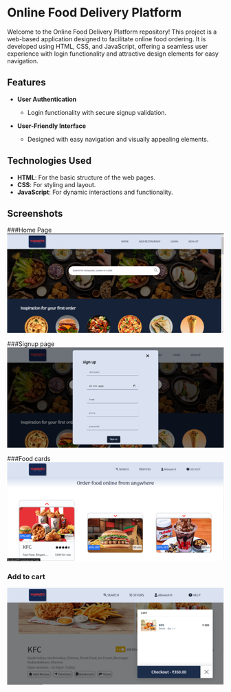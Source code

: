 # Online Food Delivery Platform

Welcome to the Online Food Delivery Platform repository! This project is a web-based application designed to facilitate online food ordering. It is developed using HTML, CSS, and JavaScript, offering a seamless user experience with login functionality and attractive design elements for easy navigation.

## Features

- **User Authentication**
  - Login functionality with secure signup validation.
  
- **User-Friendly Interface**
  - Designed with easy navigation and visually appealing elements.

## Technologies Used

- **HTML**: For the basic structure of the web pages.
- **CSS**: For styling and layout.
- **JavaScript**: For dynamic interactions and functionality.

## Screenshots

###Home Page
![Homepage](images/screenshots/home.png)

###Signup page
![Signup Page](images/screenshots/signup.png)

###Food cards
![Signup Page](images/screenshots/FoodCards.png)

### Add to cart
![Signup Page](images/screenshots/addToCart.png)


